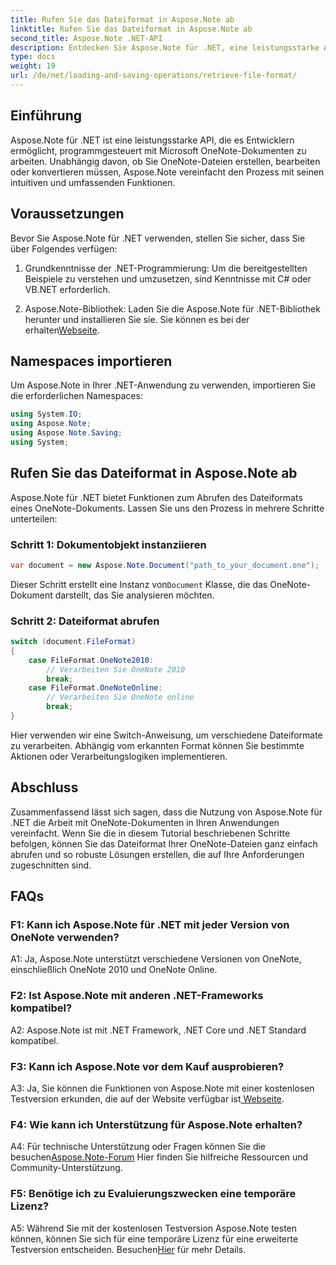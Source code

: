 ```yaml
---
title: Rufen Sie das Dateiformat in Aspose.Note ab
linktitle: Rufen Sie das Dateiformat in Aspose.Note ab
second_title: Aspose.Note .NET-API
description: Entdecken Sie Aspose.Note für .NET, eine leistungsstarke API für die programmgesteuerte Arbeit mit Microsoft OneNote-Dokumenten.
type: docs
weight: 19
url: /de/net/loading-and-saving-operations/retrieve-file-format/
---
```

## Einführung

Aspose.Note für .NET ist eine leistungsstarke API, die es Entwicklern ermöglicht, programmgesteuert mit Microsoft OneNote-Dokumenten zu arbeiten. Unabhängig davon, ob Sie OneNote-Dateien erstellen, bearbeiten oder konvertieren müssen, Aspose.Note vereinfacht den Prozess mit seinen intuitiven und umfassenden Funktionen.

## Voraussetzungen

Bevor Sie Aspose.Note für .NET verwenden, stellen Sie sicher, dass Sie über Folgendes verfügen:

1. Grundkenntnisse der .NET-Programmierung: Um die bereitgestellten Beispiele zu verstehen und umzusetzen, sind Kenntnisse mit C# oder VB.NET erforderlich.
   
2.  Aspose.Note-Bibliothek: Laden Sie die Aspose.Note für .NET-Bibliothek herunter und installieren Sie sie. Sie können es bei der erhalten[Webseite](https://releases.aspose.com/note/net/).

## Namespaces importieren

Um Aspose.Note in Ihrer .NET-Anwendung zu verwenden, importieren Sie die erforderlichen Namespaces:

```csharp
using System.IO;
using Aspose.Note;
using Aspose.Note.Saving;
using System;
```

## Rufen Sie das Dateiformat in Aspose.Note ab

Aspose.Note für .NET bietet Funktionen zum Abrufen des Dateiformats eines OneNote-Dokuments. Lassen Sie uns den Prozess in mehrere Schritte unterteilen:

### Schritt 1: Dokumentobjekt instanziieren

```csharp
var document = new Aspose.Note.Document("path_to_your_document.one");
```

 Dieser Schritt erstellt eine Instanz von`Document` Klasse, die das OneNote-Dokument darstellt, das Sie analysieren möchten.

### Schritt 2: Dateiformat abrufen

```csharp
switch (document.FileFormat)
{
    case FileFormat.OneNote2010:
        // Verarbeiten Sie OneNote 2010
        break;
    case FileFormat.OneNoteOnline:
        // Verarbeiten Sie OneNote online
        break;
}
```

Hier verwenden wir eine Switch-Anweisung, um verschiedene Dateiformate zu verarbeiten. Abhängig vom erkannten Format können Sie bestimmte Aktionen oder Verarbeitungslogiken implementieren.

## Abschluss

Zusammenfassend lässt sich sagen, dass die Nutzung von Aspose.Note für .NET die Arbeit mit OneNote-Dokumenten in Ihren Anwendungen vereinfacht. Wenn Sie die in diesem Tutorial beschriebenen Schritte befolgen, können Sie das Dateiformat Ihrer OneNote-Dateien ganz einfach abrufen und so robuste Lösungen erstellen, die auf Ihre Anforderungen zugeschnitten sind.

## FAQs

### F1: Kann ich Aspose.Note für .NET mit jeder Version von OneNote verwenden?

A1: Ja, Aspose.Note unterstützt verschiedene Versionen von OneNote, einschließlich OneNote 2010 und OneNote Online.

### F2: Ist Aspose.Note mit anderen .NET-Frameworks kompatibel?

A2: Aspose.Note ist mit .NET Framework, .NET Core und .NET Standard kompatibel.

### F3: Kann ich Aspose.Note vor dem Kauf ausprobieren?

A3: Ja, Sie können die Funktionen von Aspose.Note mit einer kostenlosen Testversion erkunden, die auf der Website verfügbar ist[ Webseite](https://releases.aspose.com/).

### F4: Wie kann ich Unterstützung für Aspose.Note erhalten?

 A4: Für technische Unterstützung oder Fragen können Sie die besuchen[Aspose.Note-Forum](https://forum.aspose.com/c/note/28) Hier finden Sie hilfreiche Ressourcen und Community-Unterstützung.

### F5: Benötige ich zu Evaluierungszwecken eine temporäre Lizenz?

 A5: Während Sie mit der kostenlosen Testversion Aspose.Note testen können, können Sie sich für eine temporäre Lizenz für eine erweiterte Testversion entscheiden. Besuchen[Hier](https://purchase.aspose.com/temporary-license/) für mehr Details.